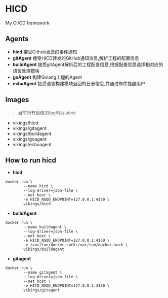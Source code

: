 # HICD
My CI/CD framework

## Agents

- **hicd** 接受Github发送的事件通知
- **gitAgent** 接受HICD转发的GitHub通知消息,解析工程的配置信息
- **buildAgent** 接受gitAgent解析后的工程配置信息,根据配置信息选择相对应的语言处理模块
- **goAgent** 构建Golang工程的Agent
- **echoAgent** 接受语言构建模块返回的日志信息,并通过邮件提醒用户

## Images
> 当前所有镜像的tag均为latest

- vikings/hicd
- vikings/gitagent
- vikings/buildagent
- vikings/goagent
- vikings/echoagent

## How to run hicd

- **hicd**
```
docker run \
        --name hicd \
        --log-driver=json-file \
        --net host \
        -e HICD_NSQD_ENDPOINT=127.0.0.1:4150 \
        vikings/hicd
```

- **buildAgent**
```
docker run \
        --name buildagent \
        --log-driver=json-file \
        --net host \
        -e HICD_NSQD_ENDPOINT=127.0.0.1:4150 \
        -v /var/run/docker.sock:/var/run/docker.sock \
        vikings/buildagent
```

- **gitagent**
```
docker run \
        --name gitagent \
        --log-driver=json-file \
        --net host \
        -e HICD_NSQD_ENDPOINT=127.0.0.1:4150 \
        vikings/gitagent
```